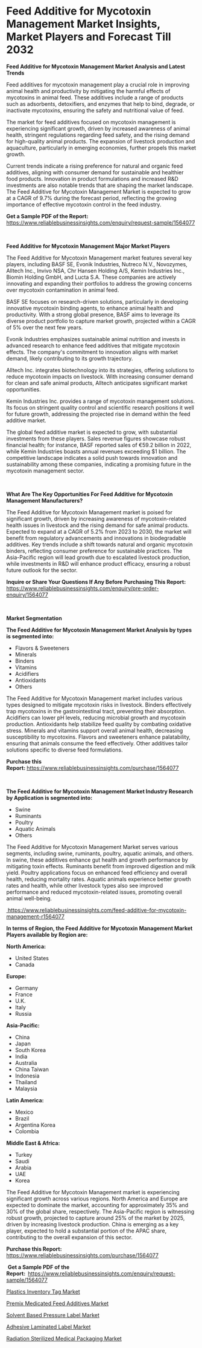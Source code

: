 <p><h1>Feed Additive for Mycotoxin Management Market Insights, Market Players and Forecast Till 2032</h1></p><p><strong>Feed Additive for Mycotoxin Management Market Analysis and Latest Trends</strong></p>
<p><p>Feed additives for mycotoxin management play a crucial role in improving animal health and productivity by mitigating the harmful effects of mycotoxins in animal feed. These additives include a range of products such as adsorbents, detoxifiers, and enzymes that help to bind, degrade, or inactivate mycotoxins, ensuring the safety and nutritional value of feed. </p><p>The market for feed additives focused on mycotoxin management is experiencing significant growth, driven by increased awareness of animal health, stringent regulations regarding feed safety, and the rising demand for high-quality animal products. The expansion of livestock production and aquaculture, particularly in emerging economies, further propels this market growth. </p><p>Current trends indicate a rising preference for natural and organic feed additives, aligning with consumer demand for sustainable and healthier food products. Innovation in product formulations and increased R&D investments are also notable trends that are shaping the market landscape. The Feed Additive for Mycotoxin Management Market is expected to grow at a CAGR of 9.7% during the forecast period, reflecting the growing importance of effective mycotoxin control in the feed industry.</p></p>
<p><strong>Get a Sample PDF of the Report:&nbsp;</strong> <a href="https://www.reliablebusinessinsights.com/enquiry/request-sample/1564077?utm_campaign=1117&utm_medium=2&utm_source=Github&utm_content=ia&utm_term=01022025&utm_id=feed-additive-for-mycotoxin-management">https://www.reliablebusinessinsights.com/enquiry/request-sample/1564077</a></p>
<p>&nbsp;</p>
<p><strong>Feed Additive for Mycotoxin Management Major Market Players</strong></p>
<p><p>The Feed Additive for Mycotoxin Management market features several key players, including BASF SE, Evonik Industries, Nutreco N.V., Novozymes, Alltech Inc., Invivo NSA, Chr Hansen Holding A/S, Kemin Industries Inc., Biomin Holding GmbH, and Lucta S.A. These companies are actively innovating and expanding their portfolios to address the growing concerns over mycotoxin contamination in animal feed.</p><p>BASF SE focuses on research-driven solutions, particularly in developing innovative mycotoxin binding agents, to enhance animal health and productivity. With a strong global presence, BASF aims to leverage its diverse product portfolio to capture market growth, projected within a CAGR of 5% over the next few years.</p><p>Evonik Industries emphasizes sustainable animal nutrition and invests in advanced research to enhance feed additives that mitigate mycotoxin effects. The company's commitment to innovation aligns with market demand, likely contributing to its growth trajectory.</p><p>Alltech Inc. integrates biotechnology into its strategies, offering solutions to reduce mycotoxin impacts on livestock. With increasing consumer demand for clean and safe animal products, Alltech anticipates significant market opportunities.</p><p>Kemin Industries Inc. provides a range of mycotoxin management solutions. Its focus on stringent quality control and scientific research positions it well for future growth, addressing the projected rise in demand within the feed additive market.</p><p>The global feed additive market is expected to grow, with substantial investments from these players. Sales revenue figures showcase robust financial health; for instance, BASF reported sales of €59.2 billion in 2022, while Kemin Industries boasts annual revenues exceeding $1 billion. The competitive landscape indicates a solid push towards innovation and sustainability among these companies, indicating a promising future in the mycotoxin management sector.</p></p>
<p>&nbsp;</p>
<p><strong>What Are The Key Opportunities For Feed Additive for Mycotoxin Management Manufacturers?</strong></p>
<p><p>The Feed Additive for Mycotoxin Management market is poised for significant growth, driven by increasing awareness of mycotoxin-related health issues in livestock and the rising demand for safe animal products. Expected to expand at a CAGR of 5.2% from 2023 to 2030, the market will benefit from regulatory advancements and innovations in biodegradable additives. Key trends include a shift towards natural and organic mycotoxin binders, reflecting consumer preference for sustainable practices. The Asia-Pacific region will lead growth due to escalated livestock production, while investments in R&D will enhance product efficacy, ensuring a robust future outlook for the sector.</p></p>
<p><strong>Inquire or Share Your Questions If Any Before Purchasing This Report:</strong> <a href="https://www.reliablebusinessinsights.com/enquiry/pre-order-enquiry/1564077?utm_campaign=1117&utm_medium=2&utm_source=Github&utm_content=ia&utm_term=01022025&utm_id=feed-additive-for-mycotoxin-management">https://www.reliablebusinessinsights.com/enquiry/pre-order-enquiry/1564077</a></p>
<p>&nbsp;</p>
<p><strong>Market Segmentation</strong></p>
<p><strong>The Feed Additive for Mycotoxin Management Market Analysis by types is segmented into:</strong></p>
<p><ul><li>Flavors & Sweeteners</li><li>Minerals</li><li>Binders</li><li>Vitamins</li><li>Acidifiers</li><li>Antioxidants</li><li>Others</li></ul></p>
<p><p>The Feed Additive for Mycotoxin Management market includes various types designed to mitigate mycotoxin risks in livestock. Binders effectively trap mycotoxins in the gastrointestinal tract, preventing their absorption. Acidifiers can lower pH levels, reducing microbial growth and mycotoxin production. Antioxidants help stabilize feed quality by combating oxidative stress. Minerals and vitamins support overall animal health, decreasing susceptibility to mycotoxins. Flavors and sweeteners enhance palatability, ensuring that animals consume the feed effectively. Other additives tailor solutions specific to diverse feed formulations.</p></p>
<p><strong>Purchase this Report:&nbsp;</strong><a href="https://www.reliablebusinessinsights.com/purchase/1564077?utm_campaign=1117&utm_medium=2&utm_source=Github&utm_content=ia&utm_term=01022025&utm_id=feed-additive-for-mycotoxin-management">https://www.reliablebusinessinsights.com/purchase/1564077</a></p>
<p>&nbsp;</p>
<p><strong>The Feed Additive for Mycotoxin Management Market Industry Research by Application is segmented into:</strong></p>
<p><ul><li>Swine</li><li>Ruminants</li><li>Poultry</li><li>Aquatic Animals</li><li>Others</li></ul></p>
<p><p>The Feed Additive for Mycotoxin Management Market serves various segments, including swine, ruminants, poultry, aquatic animals, and others. In swine, these additives enhance gut health and growth performance by mitigating toxin effects. Ruminants benefit from improved digestion and milk yield. Poultry applications focus on enhanced feed efficiency and overall health, reducing mortality rates. Aquatic animals experience better growth rates and health, while other livestock types also see improved performance and reduced mycotoxin-related issues, promoting overall animal well-being.</p></p>
<p><a href="https://www.reliablebusinessinsights.com/feed-additive-for-mycotoxin-management-r1564077?utm_campaign=1117&utm_medium=2&utm_source=Github&utm_content=ia&utm_term=01022025&utm_id=feed-additive-for-mycotoxin-management">&nbsp;https://www.reliablebusinessinsights.com/feed-additive-for-mycotoxin-management-r1564077</a></p>
<p><strong>In terms of Region, the Feed Additive for Mycotoxin Management Market Players available by Region are:</strong></p>
<p>
    <p> <strong> North America: </strong>
        <ul>
            <li>United States</li>
            <li>Canada</li>
        </ul>
        </p> 
    <p> <strong> Europe: </strong>
        <ul>
            <li>Germany</li>
            <li>France</li>
            <li>U.K.</li>
            <li>Italy</li>
            <li>Russia</li>
        </ul>
        </p> 
    <p> <strong> Asia-Pacific: </strong>
        <ul>
            <li>China</li>
            <li>Japan</li>
            <li>South Korea</li>
            <li>India</li>
            <li>Australia</li>
            <li>China Taiwan</li>
            <li>Indonesia</li>
            <li>Thailand</li>
            <li>Malaysia</li>
        </ul>
        </p> 
    <p> <strong> Latin America: </strong>
        <ul>
            <li>Mexico</li>
            <li>Brazil</li>
            <li>Argentina Korea</li>
            <li>Colombia</li>
        </ul>
        </p> 
    <p> <strong> Middle East & Africa: </strong>
        <ul>
            <li>Turkey</li>
            <li>Saudi</li>
            <li>Arabia</li>
            <li>UAE</li>
            <li>Korea</li>
        </ul>
    </p>
    </p>
<p><p>The Feed Additive for Mycotoxin Management market is experiencing significant growth across various regions. North America and Europe are expected to dominate the market, accounting for approximately 35% and 30% of the global share, respectively. The Asia-Pacific region is witnessing robust growth, projected to capture around 25% of the market by 2025, driven by increasing livestock production. China is emerging as a key player, expected to hold a substantial portion of the APAC share, contributing to the overall expansion of this sector.</p></p>
<p><strong>Purchase this Report: </strong><a href="https://www.reliablebusinessinsights.com/purchase/1564077?utm_campaign=1117&utm_medium=2&utm_source=Github&utm_content=ia&utm_term=01022025&utm_id=feed-additive-for-mycotoxin-management">https://www.reliablebusinessinsights.com/purchase/1564077</a></p>
<p>&nbsp;<strong>Get a Sample PDF of the Report:&nbsp;&nbsp;</strong><a href="https://www.reliablebusinessinsights.com/enquiry/request-sample/1564077?utm_campaign=1117&utm_medium=2&utm_source=Github&utm_content=ia&utm_term=01022025&utm_id=feed-additive-for-mycotoxin-management">https://www.reliablebusinessinsights.com/enquiry/request-sample/1564077</a></p>
<p><strong></strong></p>
<p><p><a href="https://github.com/benhaeneye/Market-Research-Report-List-1/blob/main/plastics-inventory-tag-market.md?utm_campaign=1117&utm_medium=2&utm_source=Github&utm_content=ia&utm_term=01022025&utm_id=feed-additive-for-mycotoxin-management">Plastics Inventory Tag Market</a></p><p><a href="https://github.com/shewlisapsai/Market-Research-Report-List-1/blob/main/premix-medicated-feed-additives-market.md?utm_campaign=1117&utm_medium=2&utm_source=Github&utm_content=ia&utm_term=01022025&utm_id=feed-additive-for-mycotoxin-management">Premix Medicated Feed Additives Market</a></p><p><a href="https://github.com/mriwacraane/Market-Research-Report-List-1/blob/main/solvent-based-pressure-label-market.md?utm_campaign=1117&utm_medium=2&utm_source=Github&utm_content=ia&utm_term=01022025&utm_id=feed-additive-for-mycotoxin-management">Solvent Based Pressure Label Market</a></p><p><a href="https://github.com/chikenmhamdi/Market-Research-Report-List-1/blob/main/adhesive-laminated-label-market.md?utm_campaign=1117&utm_medium=2&utm_source=Github&utm_content=ia&utm_term=01022025&utm_id=feed-additive-for-mycotoxin-management">Adhesive Laminated Label Market</a></p><p><a href="https://github.com/hunanuzmez/Market-Research-Report-List-1/blob/main/radiation-sterilized-medical-packaging-market.md?utm_campaign=1117&utm_medium=2&utm_source=Github&utm_content=ia&utm_term=01022025&utm_id=feed-additive-for-mycotoxin-management">Radiation Sterilized Medical Packaging Market</a></p></p>